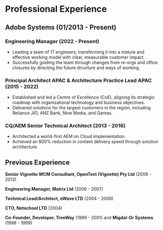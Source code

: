 # Professional Experience

## Adobe Systems (01/2013 - Present)

### Engineering Manager (2022 - Present)
- Leading a team of 17 engineers, transforming it into a mature and effective working model with clear, measurable customer impact.
- Successfully guiding the team through changes from re-orgs and office closures by directing the future structure and ways of working.

### Principal Architect APAC & Architecture Practice Lead APAC (2015 - 2022)
- Established and led a Centre of Excellence (CoE), aligning its strategic roadmap with organizational technology and business objectives.
- Delivered solutions for the largest customers in the region, including Reliance JIO, ANZ Bank, Nine Media, and Qantas.

### CQ/AEM Senior Technical Architect (2013 - 2016)
- Architected a world-first AEM on Cloud implementation.
- Achieved an 800% reduction in content delivery speed through solution architecture.

## Previous Experience

**Senior Vignette WCM Consultant, OpenText (Vignette) Pty Ltd** (2008 - 2012)

**Engineering Manager, Matrix Ltd** (2006 - 2007)

**Technical Lead/Architect, eWave LTD** (2004 - 2006)

**CTO, Netschool LTD** (2004)

**Co-Founder, Developer, TreeWay** (1999 - 2001) and **Migdal-Or Systems** (1998 - 1999)